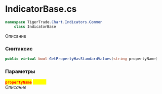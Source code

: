 
# IndicatorBase.cs
```csharp
namespace TigerTrade.Chart.Indicators.Common  
    class IndicatorBase
```

Описание

### Синтаксис
```csharp
public virtual bool GetPropertyHasStandardValues(string propertyName)
```

### Параметры  
<mark style="color:red;">**`propertyName`**</mark> <mark style="color:yellow;">`string`</mark>  
 *Описание*  
  

                    
                    